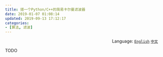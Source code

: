 ```yaml
---
title: 搓一个Python/C++的简易卡尔曼滤波器
date: 2019-01-07 01:08:14
updated: 2019-09-13 17:12:17
categories:
- [算法, 滤波]
---
```


<div align='right'>Language:
<a href='{{ location.host }}/Struggling-a-Simple-Kalman-Filter-by-Python-C'><code>English</code></a>
<a href='{{ location.host }}/zh-CN/搓一个Python-C-的简易卡尔曼滤波器'><code>中文</code></a>
</div>

TODO